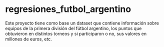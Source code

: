 # regresiones_futbol_argentino
Este proyecto tiene como base un dataset que contiene información sobre equipos de la primera división del fútbol argentino, los puntos que obtuvieron en distintos torneos y si participaron o no, sus valores en millones de euros, etc.
